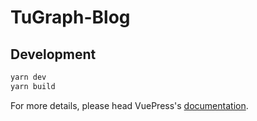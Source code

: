 # TuGraph-Blog

> 

## Development

```bash
yarn dev
yarn build
```

For more details, please head VuePress's [documentation](https://v1.vuepress.vuejs.org/).

